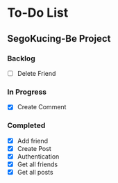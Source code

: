 # To-Do List

## SegoKucing-Be Project

### Backlog

- [ ] Delete Friend

### In Progress

- [x] Create Comment

### Completed

- [x] Add friend
- [x] Create Post
- [x] Authentication
- [x] Get all friends
- [x] Get all posts
